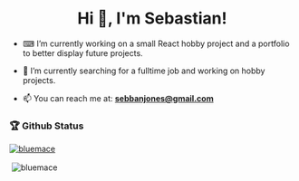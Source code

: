 <h1 align="center">Hi 👋, I'm Sebastian!</h1>


- ⌨ I’m currently working on a small React hobby project and a portfolio to better display future projects. 

- 🌱 I’m currently searching for a fulltime job and working on hobby projects.

- 📫 You can reach me at: **sebbanjones@gmail.com**


<h3>🏆 Github Status </h3>
<p align="left"> <a href="https://github.com/ryo-ma/github-profile-trophy"><img src="https://github-profile-trophy.vercel.app/?username=bluemace" alt="bluemace" /></a> </p>


<p>&nbsp;<img align="center" src="https://github-readme-stats.vercel.app/api?username=bluemace&show_icons=true&locale=en" alt="bluemace" /></p>

